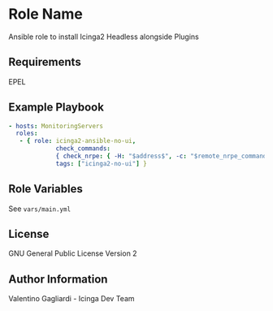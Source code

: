 Role Name
========

Ansible role to install Icinga2 Headless alongside Plugins

Requirements
------------

EPEL

Example Playbook
-------------------------

```yaml
- hosts: MonitoringServers
  roles:
   - { role: icinga2-ansible-no-ui,
             check_commands:
             { check_nrpe: { -H: "$address$", -c: "$remote_nrpe_command$" }},
             tags: ["icinga2-no-ui"] }
```

Role Variables
--------------

See `vars/main.yml`

License
-------

GNU General Public License Version 2

Author Information
------------------

Valentino Gagliardi - Icinga Dev Team
